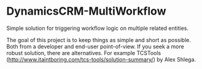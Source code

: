 # DynamicsCRM-MultiWorkflow
Simple solution for triggering workflow logic on multiple related entities.

The goal of this project is to keep things as simple and short as possible. Both from a developer and end-user point-of-view. If you seek a more robust solution, there are alternatives. For example TCSTools (http://www.itaintboring.com/tcs-tools/solution-summary/) by Alex Shlega.
